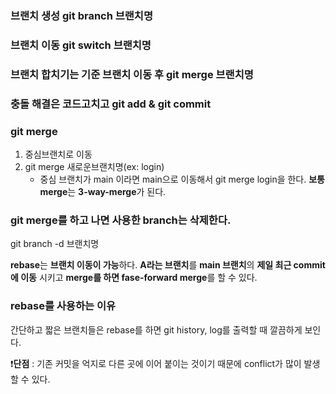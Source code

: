 


### 브랜치 생성 git branch 브랜치명
### 브랜치 이동 git switch 브랜치명
### 브랜치 합치기는 기준 브랜치 이동 후 git merge 브랜치명
### 충돌 해결은 코드고치고 git add & git commit

### git merge
1. 중심브랜치로 이동
2. git merge 새로운브랜치명(ex: login) 
	- 중심 브랜치가 main 이라면 main으로 이동해서 git merge login을 한다.
**보통 merge**는 **3-way-merge**가 된다. 

### git merge를 하고 나면 사용한 branch는 삭제한다.
git branch -d 브랜치명



**rebase**는 **브랜치 이동이 가능**하다. **A라는 브랜치**를  **main 브랜치**의 **제일 최근 commit에 이동** 시키고 **merge를 하면 fase-forward merge**를 할 수 있다.

### rebase를 사용하는 이유
간단하고 짧은 브랜치들은 rebase를 하면 git history, log를 출력할 때 깔끔하게 보인다.

❗**단점** : 기존 커밋을 억지로 다른 곳에 이어 붙이는 것이기 때문에 conflict가 많이 발생할 수 있다.
